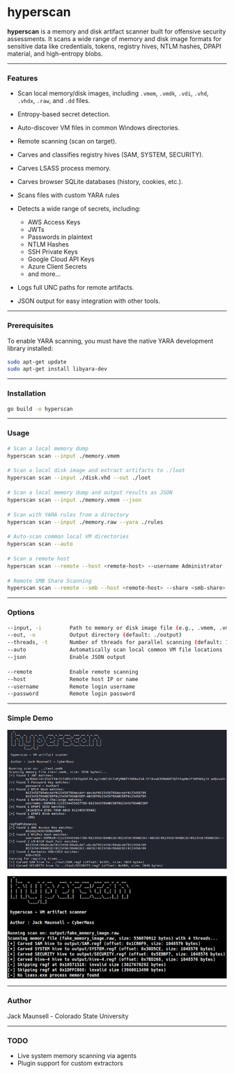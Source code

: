 # hyperscan

**hyperscan** is a memory and disk artifact scanner built for offensive security assessments. It scans a wide range of memory and disk image formats for sensitive data like credentials, tokens, registry hives, NTLM hashes, DPAPI material, and high-entropy blobs.

---

### Features

- Scan local memory/disk images, including `.vmem`, `.vmdk`, `.vdi`, `.vhd`, `.vhdx`, `.raw`, and `.dd` files.
- Entropy-based secret detection.
- Auto-discover VM files in common Windows directories.
- Remote scanning (scan on target).

- Carves and classifies registry hives (SAM, SYSTEM, SECURITY).
- Carves LSASS process memory.
- Carves browser SQLite databases (history, cookies, etc.).
- Scans files with custom YARA rules

- Detects a wide range of secrets, including:
    - AWS Access Keys
    - JWTs
    - Passwords in plaintext
    - NTLM Hashes
    - SSH Private Keys
    - Google Cloud API Keys
    - Azure Client Secrets
    - and more...

- Logs full UNC paths for remote artifacts.
- JSON output for easy integration with other tools.

---

### Prerequisites

To enable YARA scanning, you must have the native YARA development library installed:

```bash
sudo apt-get update
sudo apt-get install libyara-dev
```

---

### Installation

```bash
go build -o hyperscan
```

---

### Usage

```bash
# Scan a local memory dump
hyperscan scan --input ./memory.vmem

# Scan a local disk image and extract artifacts to ./loot
hyperscan scan --input ./disk.vhd --out ./loot

# Scan a local memory dump and output results as JSON
hyperscan scan --input ./memory.vmem --json

# Scan with YARA rules from a directory
hyperscan scan --input ./memory.raw --yara ./rules

# Auto-scan common local VM directories
hyperscan scan --auto

# Scan a remote host
hyperscan scan --remote --host <remote-host> --username Administrator --password 'CrazyPassword14!'

# Remote SMB Share Scanning
hyperscan scan --remote --smb --host <remote-host> --share <smb-share> --share-path <path-to-scan> --username Administrator --password 'CrazyPassword14!' --file-pattern <regex-pattern>
```

---

### Options

```bash
--input, -i         Path to memory or disk image file (e.g., .vmem, .vmdk, .vdi, .vhd, .vhdx, .raw, .dd)
--out, -o           Output directory (default: ./output)
--threads, -t       Number of threads for parallel scanning (default: 1)
--auto              Automatically scan local common VM file locations
--json              Enable JSON output

--remote            Enable remote scanning
--host              Remote host IP or name
--username          Remote login username
--password          Remote login password
```

---
### Simple Demo

![Simple Tool Demo](docs/hyperscan-simple.png)

![Registry Dump Demo](docs/reg-dump-hyperscan.png)

---

### Author
Jack Maunsell - Colorado State University

---

### TODO
- Live system memory scanning via agents
- Plugin support for custom extractors
